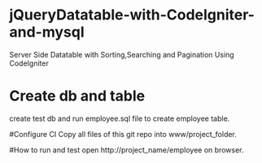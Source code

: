 # jQueryDatatable-with-CodeIgniter-and-mysql
Server Side Datatable with Sorting,Searching and Pagination Using CodeIgniter

# Create db and table
create test db and run employee.sql file to create employee table.

#Configure CI
Copy all files of this git repo into www/project_folder.

#How to run and test
open http://project_name/employee on browser.
